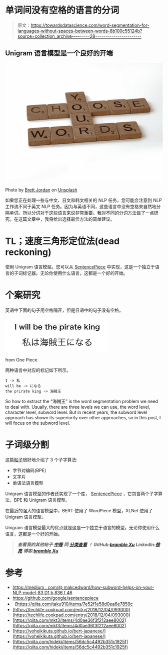 # 单词间没有空格的语言的分词

> 原文：<https://towardsdatascience.com/word-segmentation-for-languages-without-spaces-between-words-8b100c55124b?source=collection_archive---------28----------------------->

## Unigram 语言模型是一个良好的开端

![](img/35f1d51e14061f4439f69151374f61ea.png)

Photo by [Brett Jordan](https://unsplash.com/@brett_jordan?utm_source=unsplash&utm_medium=referral&utm_content=creditCopyText) on [Unsplash](https://unsplash.com/s/photos/words?utm_source=unsplash&utm_medium=referral&utm_content=creditCopyText)

如果您正在处理一些与中文、日文和韩文相关的 NLP 任务，您可能会注意到 NLP 工作流不同于英文 NLP 任务。因为与英语不同，这些语言中没有空格来自然地分隔单词。所以分词对于这些语言来说非常重要。我对不同的分词方法做了一点研究。在这篇文章中，我将给出选择最佳方法的简单建议。

# TL；速度三角形定位法(dead reckoning)

使用 Unigram 语言模型。您可以从 [SentencePiece](https://github.com/google/sentencepiece) 中实现，这是一个独立于语言的子词标记器。无论你使用什么语言，这都是一个好的开始。

# 个案研究

英语中下面的句子用空格隔开，但是日语中的句子没有空格。

![](img/70903ce1b28d493bbc971d7f9866c851.png)

from One Piece

两种语言中对应的标记如下所示。

```
I -> 私
will be -> になる
the prirate king -> 海賊王
```

So how to extract the “海賊王” is the word segmentation problem we need to deal with. Usually, there are three levels we can use, the word level, character level, subword level. But in recent years, the subword level approach has shown its superiority over other approaches, so in this post, I will focus on the subword level.

# 子词级分割

这篇[帖子](https://medium.com/@makcedward/how-subword-helps-on-your-nlp-model-83dd1b836f46)很好地介绍了 3 个子字算法:

*   字节对编码(BPE)
*   文字片
*   单语法语言模型

Unigram 语言模型的作者还实现了一个库， [SentencePiece](https://github.com/google/sentencepiece) ，它包含两个子字算法，BPE 和 Unigram 语言模型。

在最近的强大的语言模型中，BERT 使用了 WordPiece 模型，XLNet 使用了 Unigram 语言模型。

Unigram 语言模型最大的优点就是这是一个独立于语言的模型。无论你使用什么语言，这都是一个好的开始。

> ***查看我的其他帖子*** [***中等***](https://medium.com/@bramblexu) ***同*** [***分类查看***](https://bramblexu.com/posts/eb7bd472/) ***！
> GitHub:***[***bramble Xu***](https://github.com/BrambleXu) ***LinkedIn:***[***徐亮***](https://www.linkedin.com/in/xu-liang-99356891/) ***博客:***[***bramble Xu***](https://bramblexu.com)

# 参考

*   [https://medium . com/@ makcedward/how-subword-helps-on-your-NLP-model-83 D1 b 836 f 46](https://medium.com/@makcedward/how-subword-helps-on-your-nlp-model-83dd1b836f46)
*   https://github.com/google/sentencepiece
*   【https://qiita.com/taku910/items/7e52f1e58d0ea6e7859c 
*   [https://techlife.cookpad.com/entry/2018/12/04/093000](https://techlife.cookpad.com/entry/2018/12/04/093000)
*   [https://qiita.com/mkt3/items/4d0ae36f3f212aee8002](https://qiita.com/mkt3/items/4d0ae36f3f212aee8002)
*   [https://yoheikikuta.github.io/bert-japanese/](https://yoheikikuta.github.io/bert-japanese/)
*   [https://qiita.com/hideki/items/56dc5c4492b351c1925f](https://qiita.com/hideki/items/56dc5c4492b351c1925f)